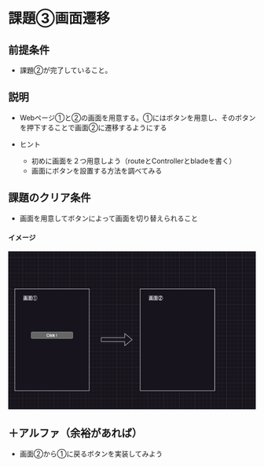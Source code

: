 # 課題③画面遷移

## 前提条件

- 課題②が完了していること。

## 説明

- Webページ①と②の画面を用意する。①にはボタンを用意し、そのボタンを押下することで画面②に遷移するようにする

- ヒント
  - 初めに画面を２つ用意しよう（routeとControllerとbladeを書く）
  - 画面にボタンを設置する方法を調べてみる

## 課題のクリア条件

- 画面を用意してボタンによって画面を切り替えられること

#### イメージ

![](./images/3_screen_transition.png)

## ＋アルファ（余裕があれば）

- 画面②から①に戻るボタンを実装してみよう
